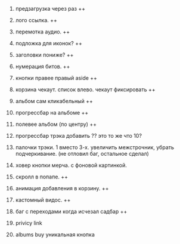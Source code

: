 1) предзагрузка через раз ++
2) лого ссылка. ++
3) перемотка аудио. ++
4) подложка для иконок? ++
5) заголовки пониже? ++
6) нумерация битов. ++
7) кнопки правее правый aside ++
8) корзина чекаут. список влево. чекаут фиксировать ++
9) альбом сам кликабельный ++
10) прогрессбар на альбоме ++
11) полевее альбом (по центру) ++
12) прогрессбар трэка добавить ?? это то же что 10?
13) палочки трэки. 1 вместо 3-х. увеличить межстрочник, убрать подчеркивание. (не отловил баг, остальное сделал)
14) ховер кнопки мерча. с фоновой картинкой.
15) скролл в попапе. ++
16) анимация добавления в корзину. ++
17) кастомный видос. ++

19) баг с переходами когда исчезал садбар ++
20) privicy link
21) albums buy уникальная кнопка